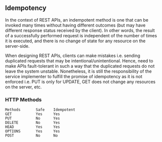 ## Idempotency

In the context of REST APIs, an indempotent method is one that can be invoked many times without having different outcomes (but may have different response status received by the client). In other words, the result of a successfully performed request is independent of the number of times it is executed, and there is no change of state for any resource on the server-side.

When designing REST APIs, clients can make mistakes i.e. sending duplicated requests that may be intentional/unintentional. Hence, need to make APIs fault-tolerant in such a way that the duplicated requests do not leave the system unstable. Nonetheless, it is still the responsibility of the service implementer to fulfill the promise of idempotency as it is not enforced i.e. PUT is only for UPDATE, GET does not change any resources on the server, etc.

### HTTP Methods

```
Methods       Safe    Idempotent
GET           Yes     Yes
PUT           No      Yes
DELETE        No      Yes
HEAD          Yes     Yes
OPTIONS       Yes     Yes
POST          No      No
```
